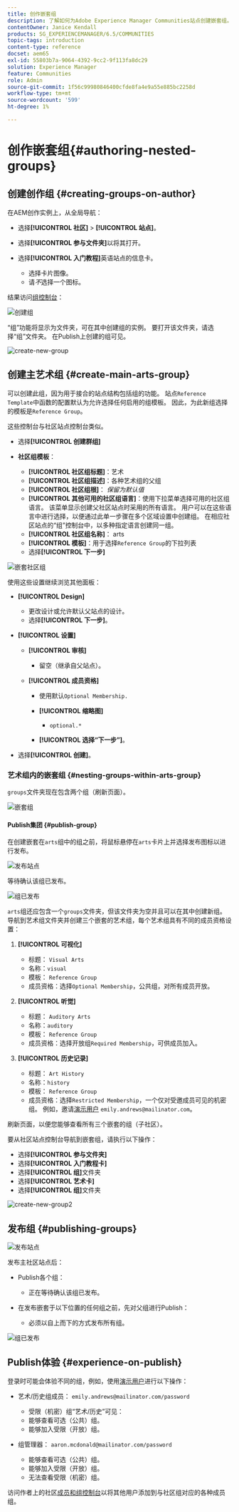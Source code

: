 ```yaml
---
title: 创作嵌套组
description: 了解如何为Adobe Experience Manager Communities站点创建嵌套组。
contentOwner: Janice Kendall
products: SG_EXPERIENCEMANAGER/6.5/COMMUNITIES
topic-tags: introduction
content-type: reference
docset: aem65
exl-id: 55803b7a-9064-4392-9cc2-9f113fa8dc29
solution: Experience Manager
feature: Communities
role: Admin
source-git-commit: 1f56c99980846400cfde8fa4e9a55e885bc2258d
workflow-type: tm+mt
source-wordcount: '599'
ht-degree: 1%

---
```


# 创作嵌套组{#authoring-nested-groups}

## 创建创作组 {#creating-groups-on-author}

在AEM创作实例上，从全局导航：

* 选择&#x200B;**[!UICONTROL 社区]** > **[!UICONTROL 站点]**。
* 选择&#x200B;**[!UICONTROL 参与文件夹]**&#x200B;以将其打开。
* 选择&#x200B;**[!UICONTROL 入门教程]**&#x200B;英语站点的信息卡。

   * 选择卡片图像。
   * 请&#x200B;*不*&#x200B;选择一个图标。

结果访问[组控制台](/help/communities/groups.md)：

![创建组](assets/create-group.png)

“组”功能将显示为文件夹，可在其中创建组的实例。 要打开该文件夹，请选择“组”文件夹。 在Publish上创建的组可见。

![create-new-group](assets/create-new-group.png)

## 创建主艺术组 {#create-main-arts-group}

可以创建此组，因为用于接合的站点结构包括组的功能。 站点`Reference Template`中函数的配置默认为允许选择任何启用的组模板。 因此，为此新组选择的模板是`Reference Group`。

这些控制台与社区站点控制台类似。

* 选择&#x200B;**[!UICONTROL 创建群组]**

* **社区组模板**：

   * **[!UICONTROL 社区组标题]**：艺术
   * **[!UICONTROL 社区组描述]**：各种艺术组的父组
   * **[!UICONTROL 社区组根]**： *保留为默认值*
   * **[!UICONTROL 其他可用的社区组语言]**：使用下拉菜单选择可用的社区组语言。 该菜单显示创建父社区站点时采用的所有语言。 用户可以在这些语言中进行选择，以便通过此单一步骤在多个区域设置中创建组。 在相应社区站点的“组”控制台中，以多种指定语言创建同一组。
   * **[!UICONTROL 社区组名称]**： arts
   * **[!UICONTROL 模板]**：用于选择`Reference Group`的下拉列表
   * 选择&#x200B;**[!UICONTROL 下一步]**

![嵌套社区组](assets/parent-to-nestedgroup.png)

使用这些设置继续浏览其他面板：

* **[!UICONTROL Design]**

   * 更改设计或允许默认父站点的设计。
   * 选择&#x200B;**[!UICONTROL 下一步]**。

* **[!UICONTROL 设置]**

   * **[!UICONTROL 审核]**

      * 留空（继承自父站点）。

   * **[!UICONTROL 成员资格]**

      * 使用默认`Optional Membership.`

      * **[!UICONTROL 缩略图]**
         * `optional.*`

      * **[!UICONTROL 选择“下一步”]**。

* 选择&#x200B;**[!UICONTROL 创建]**。

### 艺术组内的嵌套组 {#nesting-groups-within-arts-group}

`groups`文件夹现在包含两个组（刷新页面）。

![嵌套组](assets/create-community-group.png)

#### Publish集团 {#publish-group}

在创建嵌套在`arts`组中的组之前，将鼠标悬停在`arts`卡片上并选择发布图标以进行发布。

![发布站点](assets/publish-site.png)

等待确认该组已发布。

![组已发布](assets/group-published.png)

`arts`组还应包含一个`groups`文件夹，但该文件夹为空并且可以在其中创建新组。 导航到艺术组文件夹并创建三个嵌套的艺术组，每个艺术组具有不同的成员资格设置：

1. **[!UICONTROL 可视化]**

   * 标题： `Visual Arts`
   * 名称：`visual`
   * 模板： `Reference Group`
   * 成员资格：选择`Optional Membership`，公共组，对所有成员开放。

1. **[!UICONTROL 听觉]**

   * 标题： `Auditory Arts`
   * 名称：`auditory`
   * 模板： `Reference Group`
   * 成员资格：选择开放组`Required Membership`，可供成员加入。

1. **[!UICONTROL 历史记录]**

   * 标题： `Art History`
   * 名称：`history`
   * 模板： `Reference Group`
   * 成员资格：选择`Restricted Membership`，一个仅对受邀成员可见的机密组。 例如，邀请[演示用户](/help/communities/tutorials.md#demo-users) `emily.andrews@mailinator.com`。

刷新页面，以便您能够查看所有三个嵌套的组（子社区）。

要从社区站点控制台导航到嵌套组，请执行以下操作：

* 选择&#x200B;**[!UICONTROL 参与文件夹]**
* 选择&#x200B;**[!UICONTROL 入门教程卡]**
* 选择&#x200B;**[!UICONTROL 组]**&#x200B;文件夹
* 选择&#x200B;**[!UICONTROL 艺术卡]**
* 选择&#x200B;**[!UICONTROL 组]**&#x200B;文件夹

![create-new-group2](assets/create-new-group2.png)

## 发布组 {#publishing-groups}

![发布站点](assets/publish-site.png)

发布主社区站点后：

* Publish各个组：

   * 正在等待确认该组已发布。

* 在发布嵌套于以下位置的任何组之前，先对父组进行Publish：

   * 必须以自上而下的方式发布所有组。

![组已发布](assets/group-published.png)

## Publish体验 {#experience-on-publish}

登录时可能会体验不同的组，例如，使用[演示用户](/help/communities/tutorials.md#demo-users)进行以下操作：

* 艺术/历史组成员： `emily.andrews@mailinator.com/password`
   * 受限（机密）组“艺术/历史”可见：
   * 能够查看可选（公共）组。
   * 能够加入受限（开放）组。

* 组管理器： `aaron.mcdonald@mailinator.com/password`

   * 能够查看可选（公共）组。
   * 能够加入受限（开放）组。
   * 无法查看受限（机密）组。

访问作者上的社区[成员和组控制台](/help/communities/members.md)以将其他用户添加到与社区组对应的各种成员组。
